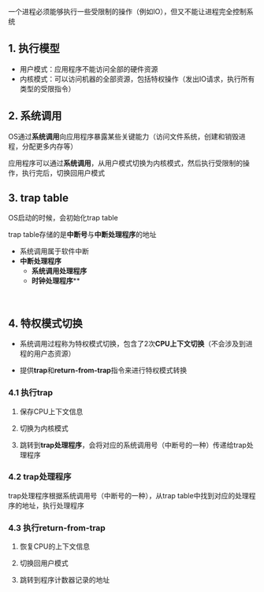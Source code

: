 一个进程必须能够执行一些受限制的操作（例如IO），但又不能让进程完全控制系统

## 1. 执行模型

* 用户模式：应用程序不能访问全部的硬件资源
* 内核模式：可以访问机器的全部资源，包括特权操作（发出IO请求，执行所有类型的受限指令）

## 2. 系统调用

OS通过**系统调用**向应用程序暴露某些关键能力（访问文件系统，创建和销毁进程，分配更多内存等）

应用程序可以通过**系统调用**，从用户模式切换为内核模式，然后执行受限制的操作，执行完后，切换回用户模式

## 3. trap table

OS启动的时候，会初始化trap table

trap table存储的是**中断号**与**中断处理程序**的地址

- 系统调用属于软件中断
- **中断处理程序**
  - **系统调用处理程序**
  - **时钟处理程序****

 

## 4. 特权模式切换

* 系统调用过程称为特权模式切换，包含了2次**CPU上下文切换**（不会涉及到进程的用户态资源）

* 提供**trap**和**return-from-trap**指令来进行特权模式转换

### 4.1 执行trap

1. 保存CPU上下文信息

2. 切换为内核模式

3. 跳转到**trap处理程序**，会将对应的系统调用号（中断号的一种）传递给trap处理程序

### 4.2 trap处理程序

trap处理程序根据系统调用号（中断号的一种），从trap table中找到对应的处理程序的地址，执行处理程序

### 4.3 执行return-from-trap

1. 恢复CPU的上下文信息

2. 切换回用户模式

3. 跳转到程序计数器记录的地址

# 

​    
